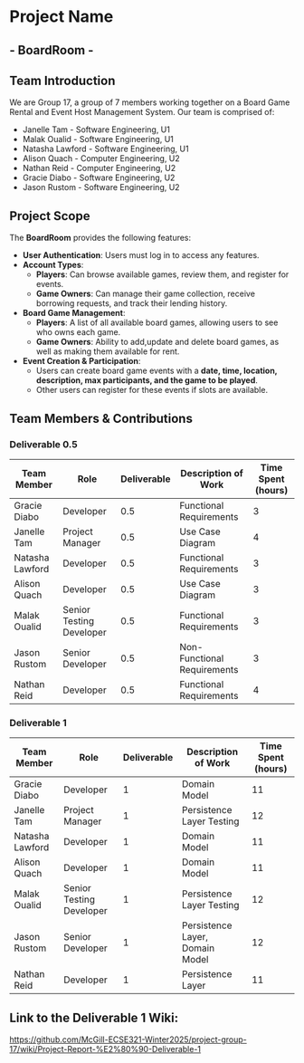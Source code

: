 # Project Name
## - BoardRoom -

## Team Introduction
We are Group 17, a group of 7 members working together on a Board Game Rental and Event Host Management System. Our team is comprised of:
- Janelle Tam - Software Engineering, U1
- Malak Oualid - Software Engineering, U1
- Natasha Lawford - Software Engineering, U1
- Alison Quach - Computer Engineering, U2
- Nathan Reid - Computer Engineering, U2
- Gracie Diabo - Software Engineering, U2
- Jason Rustom - Software Engineering, U2


## Project Scope
The **BoardRoom** provides the following features:
- **User Authentication**: Users must log in to access any features.
- **Account Types**:
  - **Players**: Can browse available games, review them, and register for events.
  - **Game Owners**: Can manage their game collection, receive borrowing requests, and track their lending history.
- **Board Game Management**:
  - **Players**: A list of all available board games, allowing users to see who owns each game.
  - **Game Owners**: Ability to add,update and delete board games, as well as making them available for rent.
- **Event Creation & Participation**:
  - Users can create board game events with a **date, time, location, description, max participants, and the game to be played**.
  - Other users can register for these events if slots are available.

## Team Members & Contributions
### Deliverable 0.5

| Team Member     | Role                     | Deliverable| Description of Work            | Time Spent (hours)  |
|-----------------|--------------------------|------------|--------------------------------|---------------------|
| Gracie Diabo    | Developer                | 0.5        | Functional Requirements        | 3                   |
| Janelle Tam     | Project Manager          | 0.5        | Use Case Diagram               | 4                   |
| Natasha Lawford | Developer                | 0.5        | Functional Requirements        | 3                   |
| Alison Quach    | Developer                | 0.5        | Use Case Diagram               | 3                   |
| Malak Oualid    | Senior Testing Developer | 0.5        | Functional Requirements        | 3                   |
| Jason Rustom    | Senior Developer         | 0.5        | Non-Functional Requirements    | 3                   |
| Nathan Reid     | Developer                | 0.5        | Functional Requirements        | 4                   |

### Deliverable 1

| Team Member     | Role                     | Deliverable| Description of Work            | Time Spent (hours)  |
|-----------------|--------------------------|------------|--------------------------------|---------------------|
| Gracie Diabo    | Developer                | 1          | Domain Model                   | 11                  |
| Janelle Tam     | Project Manager          | 1          | Persistence Layer Testing      | 12                  |
| Natasha Lawford | Developer                | 1          | Domain Model                   | 11                  |
| Alison Quach    | Developer                | 1          | Domain Model                   | 11                  |
| Malak Oualid    | Senior Testing Developer | 1          | Persistence Layer Testing      | 12                  |
| Jason Rustom    | Senior Developer         | 1          | Persistence Layer, Domain Model| 12                  |
| Nathan Reid     | Developer                | 1          | Persistence Layer              | 11                  |


## Link to the Deliverable 1 Wiki:
https://github.com/McGill-ECSE321-Winter2025/project-group-17/wiki/Project-Report-%E2%80%90-Deliverable-1 


